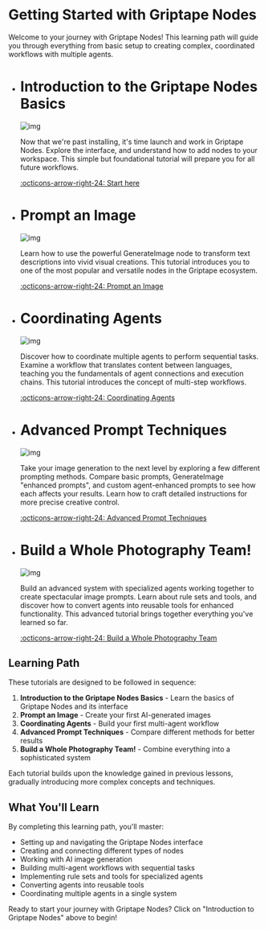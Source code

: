 # Getting Started with Griptape Nodes

Welcome to your journey with Griptape Nodes! This learning path will guide you through everything from basic setup to creating complex, coordinated workflows with multiple agents.

<div class="grid grid-wide cards" markdown>

-   # Introduction to the Griptape Nodes Basics

    ![img](/api/placeholder/400/225)
    
    Now that we're past installing, it's time launch and work in Griptape Nodes. Explore the interface, and understand how to add nodes to your workspace. This simple but foundational tutorial will prepare you for all future workflows.
    
    [:octicons-arrow-right-24: Start here](/ftue/00_tour/FTUE_00_tour.md)

-   # Prompt an Image

    ![img](/api/placeholder/400/225)
    
    Learn how to use the powerful GenerateImage node to transform text descriptions into vivid visual creations. This tutorial introduces you to one of the most popular and versatile nodes in the Griptape ecosystem.
    
    [:octicons-arrow-right-24: Prompt an Image](/ftue/01_prompt_an_image/FTUE_01_prompt_an_image.md)

-   # Coordinating Agents

    ![img](/api/placeholder/400/225)
    
    Discover how to coordinate multiple agents to perform sequential tasks. Examine a workflow that translates content between languages, teaching you the fundamentals of agent connections and execution chains. This tutorial introduces the concept of multi-step workflows.
    
    [:octicons-arrow-right-24: Coordinating Agents](/ftue/02_translator/FTUE_02_translator.md)

-   # Advanced Prompt Techniques

    ![img](/api/placeholder/400/225)
    
    Take your image generation to the next level by exploring a few different prompting methods. Compare basic prompts, GenerateImage "enhanced prompts", and custom agent-enhanced prompts to see how each affects your results. Learn how to craft detailed instructions for more precise creative control.
    
    [:octicons-arrow-right-24: Advanced Prompt Techniques](/ftue/03_compare_prompts/FTUE_03_compare_prompts.md)

-   # Build a Whole Photography Team!

    ![img](/api/placeholder/400/225)
    
    Build an advanced system with specialized agents working together to create spectacular image prompts. Learn about rule sets and tools, and discover how to convert agents into reusable tools for enhanced functionality. This advanced tutorial brings together everything you've learned so far.
    
    [:octicons-arrow-right-24: Build a Whole Photography Team](/ftue/04_photography_team/FTUE_04_photography_team.md)

</div>

## Learning Path

These tutorials are designed to be followed in sequence:

1. **Introduction to the Griptape Nodes Basics** - Learn the basics of Griptape Nodes and its interface
2. **Prompt an Image** - Create your first AI-generated images
3. **Coordinating Agents** - Build your first multi-agent workflow
4. **Advanced Prompt Techniques** - Compare different methods for better results
5. **Build a Whole Photography Team!** - Combine everything into a sophisticated system

Each tutorial builds upon the knowledge gained in previous lessons, gradually introducing more complex concepts and techniques.

## What You'll Learn

By completing this learning path, you'll master:

- Setting up and navigating the Griptape Nodes interface
- Creating and connecting different types of nodes
- Working with AI image generation
- Building multi-agent workflows with sequential tasks
- Implementing rule sets and tools for specialized agents
- Converting agents into reusable tools
- Coordinating multiple agents in a single system

Ready to start your journey with Griptape Nodes? Click on "Introduction to Griptape Nodes" above to begin!